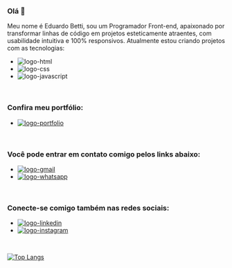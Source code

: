 ### Olá 👋

Meu nome é Eduardo Betti, sou um Programador Front-end, apaixonado por transformar linhas de código em projetos esteticamente atraentes, com usabilidade intuitiva e 100% responsivos. Atualmente estou criando projetos com as tecnologias:

- <img src="https://img.shields.io/badge/HTML5-E34F26?style=for-the-badge&logo=html5&logoColor=white" alt="logo-html">
- <img src="https://img.shields.io/badge/CSS3-1572B6?style=for-the-badge&logo=css3&logoColor=white" alt="logo-css">
- <img src="https://img.shields.io/badge/JavaScript-F7DF1E?style=for-the-badge&logo=javascript&logoColor=black" alt="logo-javascript">
<br>

### Confira meu portfólio:
- <a href="https://eduardobetti.netlify.app/"><img src="https://img.shields.io/badge/portfolio-000000?style=for-the-badge&logo=logoColor=white" alt="logo-portfolio"></a>
<br>

### Você pode entrar em contato comigo pelos links abaixo:
- <a href="mailto:esbetti92@gmail.com"><img src="https://img.shields.io/badge/Gmail-D14836?style=for-the-badge&logo=gmail&logoColor=white" alt="logo-gmail"></a>
- <a href="https://wa.me/+5519994277047"><img src="https://img.shields.io/badge/WhatsApp-25D366?style=for-the-badge&logo=whatsapp&logoColor=white" alt="logo-whatsapp"></a>
<br>

### Conecte-se comigo também nas redes sociais:
- <a href="https://www.linkedin.com/in/eduardo-betti"><img src="https://img.shields.io/badge/LinkedIn-0077B5?style=for-the-badge&logo=linkedin&logoColor=white" alt="logo-linkedin"></a>
- <a href="https://www.instagram.com/dev.eduardo.betti"><img src="https://img.shields.io/badge/Instagram-E4405F?style=for-the-badge&logo=instagram&logoColor=white" alt="logo-instagram"></a>
<br>

[![Top Langs](https://github-readme-stats.vercel.app/api/top-langs/?username=eduardobetti)](https://github.com/anuraghazra/github-readme-stats)
